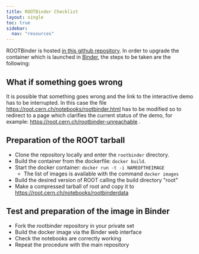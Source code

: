 ```yaml
---
title: ROOTBinder Checklist
layout: single
toc: true
sidebar:
  nav: "resources"
---
```


ROOTBinder is hosted [in this github repository](https://github.com/cernphsft/rootbinder). 
In order to upgrade the container which is launched in [Binder](https://mybinder.org), the 
steps to be taken are the following: 

## What if something goes wrong

It is possible that something goes wrong and the link to the interactive demo has to be 
interrupted. In this case the file https://root.cern.ch/notebooks/rootbinder.html has to be 
modified so to redirect to a page which clarifies the current status of the demo, 
for example: https://root.cern.ch/rootbinder-unreachable .

## Preparation of the ROOT tarball

* Clone the repository locally and enter the `rootbinder` directory.
* Build the container from the dockerfile: `docker build`.
* Start the docker container: `docker run -t -i NAMEOFTHEIMAGE`
  * The list of images is available with the command `docker images`
* Build the desired version of ROOT calling the build directory "root"
* Make a compressed tarball of root and copy it to https://root.cern.ch/notebooks/rootbinderdata

## Test and preparation of the image in Binder

* Fork the rootbinder repository in your private set
* Build the docker image via the Binder web interface
* Check the notebooks are correctly working
* Repeat the procedure with the main repository